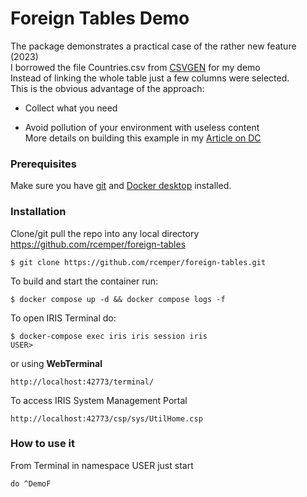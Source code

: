 # Foreign Tables Demo
The package demonstrates a practical case of the rather new feature (2023)    
I borrowed the file Countries.csv from [CSVGEN](https://openexchange.intersystems.com/package/csvgen) for my demo   
Instead of linking the whole table just a few columns were selected.   
This is the obvious advantage of the approach:
* Collect what you need    
+ Avoid pollution of your environment with useless content   
More details on building this example in my [Article on DC](https://community.intersystems.com/post/foreign-tables-csv-action)

### Prerequisites
Make sure you have [git](https://git-scm.com/book/en/v2/Getting-Started-Installing-Git) and [Docker desktop](https://www.docker.com/products/docker-desktop) installed.
### Installation
Clone/git pull the repo into any local directory   https://github.com/rcemper/foreign-tables
```
$ git clone https://github.com/rcemper/foreign-tables.git
```
To build and start the container run:
```
$ docker compose up -d && docker compose logs -f
```
To open IRIS Terminal do:
```
$ docker-compose exec iris iris session iris
USER>
```
or using **WebTerminal**
```
http://localhost:42773/terminal/
```
To access IRIS System Management Portal
```
http://localhost:42773/csp/sys/UtilHome.csp
```
### How to use it
From Terminal in namespace USER just start
```
do ^DemoF
``` 
  
